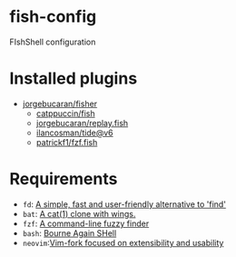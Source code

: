 # fish-config
FIshShell configuration

# Installed plugins
- [jorgebucaran/fisher](https://github.com/jorgebucaran/fisher)
  - [catppuccin/fish](https://github.com/catppuccin/fish)
  - [jorgebucaran/replay.fish](https://github.com/jorgebucaran/replay.fish)
  - [ilancosman/tide@v6](https://github.com/IlanCosman/tide)
  - [patrickf1/fzf.fish](https://github.com/PatrickF1/fzf.fish)

# Requirements
- `fd`: [A simple, fast and user-friendly alternative to 'find'](https://github.com/sharkdp/fd)
- `bat`: [A cat(1) clone with wings.](https://github.com/sharkdp/bat)
- `fzf`: [A command-line fuzzy finder](https://github.com/junegunn/fzf)
- `bash`: [Bourne Again SHell](https://www.gnu.org/software/bash/)
- `neovim`:[Vim-fork focused on extensibility and usability](https://github.com/neovim/neovim)

